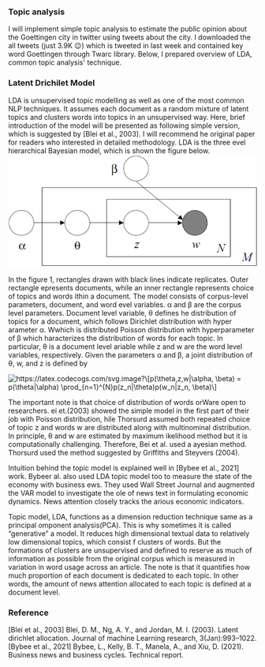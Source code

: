### Topic analysis

I will implement simple topic analysis to estimate the public opinion about the Goettingen city in twitter using tweets about the city. I downloaded the all tweets (just 3.9K 😉) which is tweeted in last week and contained key word Goettingen through Twarc library. Below, I prepared overview of LDA, common topic analysis' technique. 


### Latent Drichilet Model
LDA is unsupervised topic modelling as well as one of the most common NLP techniques. It assumes each document as a random mixture of latent topics and clusters words
 into topics in an unsupervised way. Here, brief introduction of the model will be presented as following simple version, which is suggested by [Blei et al., 2003]. 
I will recommend he original paper for readers who interested in detailed methodology. LDA is the three evel hierarchical Bayesian model, which is shown the figure below.
![This is an image](https://github.com/ankhaa0813/Quasi-experiment/blob/main/Topic%20analysis/figure1.png)

In the figure 1, rectangles drawn with black lines indicate replicates. Outer rectangle epresents documents, while an inner rectangle represents choice of topics and words ithin a document. The model consists of corpus-level parameters, document, and word evel variables. α and β are the corpus level parameters. Document level variable, θ defines he distribution of topics for a document, which follows Dirichlet distribution with hyper arameter α. Wwhich is distributed Poisson distribution with hyperparameter of β which haracterizes the distribution of words for each topic. In particular, θ is a document level ariable while z and w are the word level variables, respectively.
Given the parameters α and β, a joint distribution of θ, w, and z is defined by

<img src="https://latex.codecogs.com/svg.image?\[p(\theta,z,w|\alpha,&space;\beta)&space;=&space;p(\theta|\alpha)&space;\prod_{n=1}^{N}p(z_n|\theta)p(w_n|z_n,&space;\beta)\]" title="https://latex.codecogs.com/svg.image?\[p(\theta,z,w|\alpha, \beta) = p(\theta|\alpha) \prod_{n=1}^{N}p(z_n|\theta)p(w_n|z_n, \beta)\]" />

The important note is that choice of distribution of words orWare open to researchers. ei et.(2003) showed the simple model in the first part of their job with Poisson distribution, hile Thorsurd assumed both repeated choice of topic z and words w are distributed
along with multinominal distribution. In principle, θ and w are estimated by maximum ikelihood method but it is computationally challenging. Therefore, Bei et al. used a ayesian method. Thorsurd used the method suggested by Griffiths and Steyvers (2004).

Intuition behind the topic model is explained well in [Bybee et al., 2021] work. Bybeer al. also used LDA topic model too to measure the state of the economy with business ews. They used Wall Street Journal and augmented the VAR model to investigate the ole of news text in formulating economic dynamics. News attention closely tracks the arious economic indicators.

Topic model, LDA, functions as a dimension reduction technique same as a principal omponent analysis(PCA). This is why sometimes it is called “generative” a model. It
reduces high dimensional textual data to relatively low dimensional topics, which consist f clusters of words. But the formations of clusters are unsupervised and defined to reserve as much of information as possible from the original corpus which is measured in variation in word usage across an article. The note is that it quantifies how much proportion of each document is dedicated to each topic. In other words, the amount of news attention allocated to each topic is defined at a document level.

### Reference

[Blei et al., 2003] Blei, D. M., Ng, A. Y., and Jordan, M. I. (2003). Latent dirichlet allocation. Journal of machine Learning research, 3(Jan):993–1022.
[Bybee et al., 2021] Bybee, L., Kelly, B. T., Manela, A., and Xiu, D. (2021). Business news and business cycles. Technical report.

